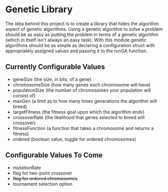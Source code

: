 Genetic Library
===============


The idea behind this project is to create a library that hides the algorithm aspect of genetic algorithms. Using a genetic algorithm to solve a problem should be as easy as putting the problem in terms of a genetic algorithm (which in itself isn't always an easy task). With this module genetic algorithms should be as simple as declaring a configuration struct with appropriately assigned values and passing it to the runGA function. 

Currently Configurable Values
-----------------------------

   - geneSize        (the size, in bits, of a gene)
   - chromosomeSize  (how many genes each chromosome will have)
   - populationSize  (the number of chromosomes your population will consist of)
   - maxGen          (a limit as to how many times generations the algorithm will breed)
   - targetFitness   (the fitness goal upon which the algorithm ends)
   - crossoverRate   (the likelihood that genes selected to breed will crossover)
   - fitnessFunction (a function that takes a chromosome and returns a fitness)
   - ordered         (boolean value, toggle for ordered chromosomes)

Configurable Values To Come
---------------------------

   - mutationRate
   - flag for two-point crossover
   - ~~flag for ordered chromosomes~~
   - tournament selection option
